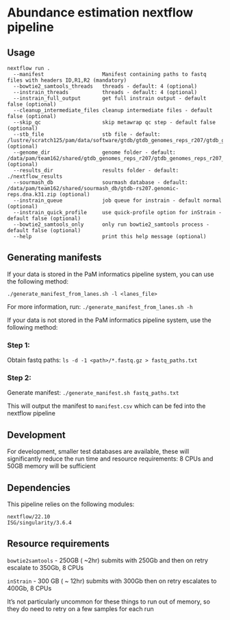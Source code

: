 # Abundance estimation nextflow pipeline

## Usage
```
nextflow run .
  --manifest                   Manifest containing paths to fastq files with headers ID,R1,R2 (mandatory)
  --bowtie2_samtools_threads   threads - default: 4 (optional)
  --instrain_threads           threads - default: 4 (optional)
  --instrain_full_output       get full instrain output - default false (optional)
  --cleanup_intermediate_files cleanup intermediate files - default false (optional)
  --skip_qc                    skip metawrap qc step - default false (optional)
  --stb_file                   stb file - default: /lustre/scratch125/pam/data/software/gtdb/gtdb_genomes_reps_r207/gtdb_genomes_reps_r207.stb (optional)
  --genome_dir                 genome folder - default: /data/pam/team162/shared/gtdb_genomes_reps_r207/gtdb_genomes_reps_r207_genome_dir (optional)
  --results_dir                results folder - default: ./nextflow_results
  --sourmash_db                sourmash database - default: /data/pam/team162/shared/sourmash_db/gtdb-rs207.genomic-reps.dna.k31.zip (optional)
  --instrain_queue             job queue for instrain - default normal (optional)
  --instrain_quick_profile     use quick-profile option for inStrain - default false (optional)
  --bowtie2_samtools_only      only run bowtie2_samtools process - default false (optional)
  --help                       print this help message (optional)
```

## Generating manifests

If your data is stored in the PaM informatics pipeline system, you can use the following method:

`./generate_manifest_from_lanes.sh -l <lanes_file>`

For more information, run:
`./generate_manifest_from_lanes.sh -h`

If your data is not stored in the PaM informatics pipeline system, use the following method:
### Step 1:
Obtain fastq paths:
`ls -d -1 <path>/*.fastq.gz > fastq_paths.txt`
### Step 2:
Generate manifest:
`./generate_manifest.sh fastq_paths.txt`

This will output the manifest to `manifest.csv` which can be fed into the nextflow pipeline

## Development
For development, smaller test databases are available, these will significantly reduce the run time and resource requirements:
8 CPUs and 50GB memory will be sufficient

## Dependencies
This pipeline relies on the following modules:
```
nextflow/22.10
ISG/singularity/3.6.4
```

## Resource requirements
`bowtie2samtools` - 250GB ( ~2hr) submits with 250Gb and then on retry escalate to 350Gb, 8 CPUs

`inStrain` - 300 GB ( ~ 12hr) submits with 300Gb then on retry escalates to 400Gb, 8 CPUs

It’s not particularly uncommon for these things to run out of memory, so they do need to retry on a few samples for each run
